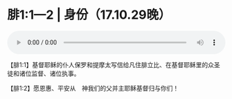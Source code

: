# 腓1:1—2 | 身份（17.10.29晚）

<audio style="width: 100%;" preload="false" controls controlslist="nodownload"><source src="//file.simai.life/audio/mp3/old/14272.mp3" type="audio/mpeg">Your browser does not support the audio element.</audio>


<p>【腓1:1】基督耶稣的仆人保罗和提摩太写信给凡住腓立比、在基督耶稣里的众圣徒和诸位监督、诸位执事。</p>

<p>【腓1:2】愿恩惠、平安从　神我们的父并主耶稣基督归与你们！</p>